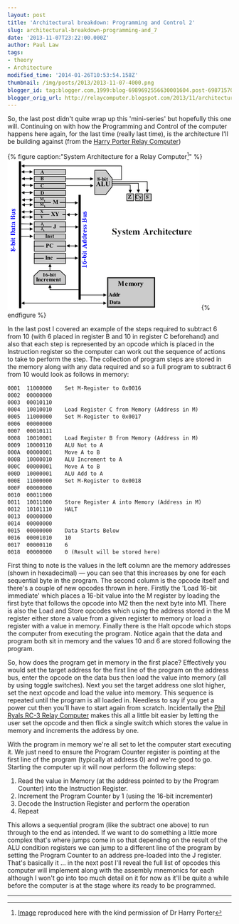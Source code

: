 ```yaml
---
layout: post
title: 'Architectural breakdown: Programming and Control 2'
slug: architectural-breakdown-programming-and_7
date: '2013-11-07T23:22:00.000Z'
author: Paul Law
tags:
- theory
- Architecture
modified_time: '2014-01-26T10:53:54.158Z'
thumbnail: /img/posts/2013/2013-11-07-4000.png
blogger_id: tag:blogger.com,1999:blog-6989692556630001604.post-6987157062271997883
blogger_orig_url: http://relaycomputer.blogspot.com/2013/11/architectural-breakdown-programming-and_7.html
---
```


So, the last post didn't quite wrap up this 'mini-series' but hopefully this 
one will. Continuing on with how the Programming and Control of the computer 
happens here again, for the last time (really last time), is the architecture 
I'll be building against (from the 
[Harry Porter Relay Computer](http://web.cecs.pdx.edu/~harry/Relay/index.html))

{% figure caption:"System Architecture for a Relay Computer[^1]" %}
![System Architecture for a Relay Computer](/assets/img/posts/2013/2013-11-07-0000.png)
{% endfigure %}

In the last post I covered an example of the 
steps required to subtract 6 from 10 (with 6 placed in register B and 10 in 
register C beforehand) and also that each step is represented by an opcode 
which is placed in the Instruction register so the computer can work out the 
sequence of actions to take to perform the step. The collection of program 
steps are stored in the memory along with any data required and so a full 
program to subtract 6 from 10 would look as follows in memory:

    0001  11000000    Set M-Register to 0x0016
    0002  00000000
    0003  00010110  
    0004  10010010    Load Register C from Memory (Address in M)
    0005  11000000    Set M-Register to 0x0017
    0006  00000000
    0007  00010111  
    0008  10010001    Load Register B from Memory (Address in M)
    0009  10000110    ALU Not to A
    000A  00000001    Move A to B
    000B  10000010    ALU Increment to A
    000C  00000001    Move A to B
    000D  10000001    ALU Add to A
    000E  11000000    Set M-Register to 0x0018
    000F  00000000
    0010  00011000
    0011  10011000    Store Register A into Memory (Address in M)
    0012  10101110    HALT
    0013  00000000
    0014  00000000
    0015  00000000    Data Starts Below
    0016  00001010    10
    0017  00000110    6
    0018  00000000    0 (Result will be stored here)
 
First thing to 
note is the values in the left column are the memory addresses (shown in 
hexadecimal) — you can see that this increases by one for each sequential byte 
in the program. The second column is the opcode itself and there's a couple of 
new opcodes thrown in here. Firstly the 'Load 16-bit immediate' which places a 
16-bit value into the M register by loading the first byte that follows the 
opcode into M2 then the next byte into M1. There is also the Load and Store 
opcodes which using the address stored in the M register either store a value 
from a given register to memory or load a register with a value in memory. 
Finally there is the Halt opcode which stops the computer from executing the 
program. Notice again that the data and program both sit in memory and the 
values 10 and 6 are stored following the program.

So, how does the 
program get in memory in the first place? Effectively you would set the target 
address for the first line of the program on the address bus, enter the opcode 
on the data bus then load the value into memory (all by using toggle 
switches). Next you set the target address one slot higher, set the next 
opcode and load the value into memory. This sequence is repeated until the 
program is all loaded in. Needless to say if you get a power cut then you'll 
have to start again from scratch. Incidentally the 
[Phil Ryals RC-3 Relay Computer](http://www.computerculture.org/projects/rc3/) 
makes this all a little bit easier by letting the user 
set the opcode and then flick a single switch which stores the value in memory 
and increments the address by one.

With the program in memory we're 
all set to let the computer start executing it. We just need to ensure the 
Program Counter register is pointing at the first line of the program 
(typically at address 0) and we're good to go. Starting the computer up it 
will now perform the following steps:

1. Read the value in Memory (at the address pointed to by the Program Counter) 
into the Instruction Register.
2. Increment the Program Counter by 1 (using the 16-bit incrementer)
3. Decode the Instruction Register and perform the operation
4. Repeat

This allows a sequential program (like the 
subtract one above) to run through to the end as intended. If we want to do 
something a little more complex that's where jumps come in so that depending 
on the result of the ALU condition registers we can jump to a different line 
of the program by setting the Program Counter to an address pre-loaded into 
the J register. That's basically it ... in the next post I'll reveal the full 
list of opcodes this computer will implement along with the assembly mnemonics 
for each although I won't go into too much detail on it for now as it'll be 
quite a while before the computer is at the stage where its ready to be 
programmed. 

---

[^1]: [Image](http://web.cecs.pdx.edu/~harry/Relay/RelayPaper.htm#Overall%20System%20Architecture) reproduced here with the kind permission of Dr Harry Porter
